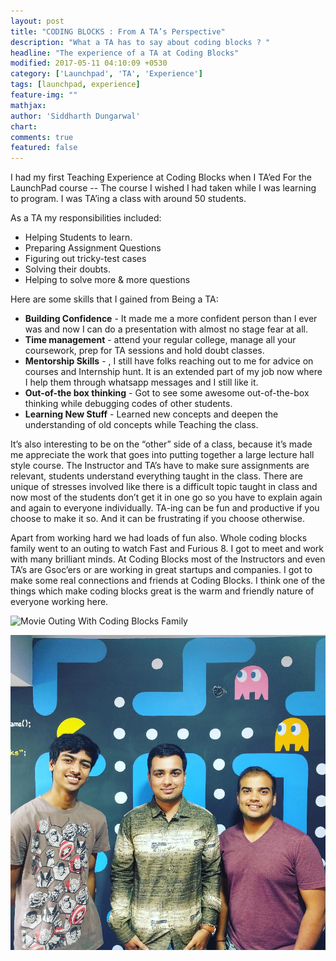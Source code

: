 ```yaml
---
layout: post
title: "CODING BLOCKS : From A TA’s Perspective"
description: "What a TA has to say about coding blocks ? "
headline: "The experience of a TA at Coding Blocks"
modified: 2017-05-11 04:10:09 +0530
category: ['Launchpad', 'TA', 'Experience']
tags: [launchpad, experience]
feature-img: ""
mathjax:
author: 'Siddharth Dungarwal'
chart: 
comments: true
featured: false
---
```


I had my first Teaching Experience at Coding Blocks when I TA’ed For the LaunchPad course -- The course I wished I had taken while I was learning to program. I was TA’ing a class with around 50 students. 

As a TA my responsibilities included:
* Helping Students to learn.
* Preparing Assignment Questions
* Figuring out tricky-test cases
* Solving their doubts.
* Helping to solve more & more questions

Here are some skills that I gained from Being a TA:
* **Building Confidence** - It made me a more confident person than I ever was and now I can do a presentation with almost no stage fear at all.
* **Time management** - attend your regular college, manage all your coursework, prep for TA sessions and hold doubt classes.
* **Mentorship Skills** - , I still have folks reaching out to me for advice on courses and Internship hunt. It is an extended part of my job now where I help them through whatsapp messages and I still like it.
* **Out-of-the box thinking** - Got to see some awesome out-of-the-box thinking while debugging codes of other students.
* **Learning New Stuff** - Learned new concepts and deepen the understanding of old concepts while Teaching the class.

It’s also interesting to be on the “other” side of a class, because it’s made me appreciate the work that goes into putting together a large lecture hall style course. The Instructor and TA’s have to make sure assignments are relevant, students understand everything taught in the class. There are unique of stresses involved like there is a difficult topic taught in class and now most of the students don’t get it in one go so you have to explain again and again to everyone individually. TA-ing can be fun and productive if you choose to make it so. And it can be frustrating if you choose otherwise. 

Apart from working hard we had loads of fun also. Whole coding blocks family went to an outing to watch Fast and Furious 8. I got to meet and work with many brilliant minds. At Coding Blocks most of the Instructors and even TA’s are Gsoc’ers or are working in great startups and  companies. I got to make some real connections and friends at Coding Blocks. I think one of the things which make coding blocks great is the warm and friendly nature of everyone working here.

![Movie Outing With Coding Blocks Family][im]

[im]: /img/post/ta-experience/movie-outing "Movie Outing With Coding Blocks Family"

![With the Legends][im1]

[im1]:  /img/post/ta-experience/legends.png "Me(on the left) With Prateek Narang (Instructor) and Piyush Narang (Another TA)"

